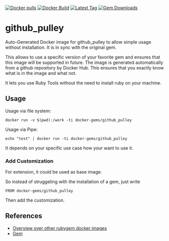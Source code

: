 [![Docker pulls](https://img.shields.io/docker/pulls/rubygem/github_pulley.svg)](https://hub.docker.com/r/rubygem/github_pulley/)
[![Docker Build](https://img.shields.io/docker/automated/rubygem/github_pulley.svg)](https://hub.docker.com/r/rubygem/github_pulley/)
[![Latest Tag](https://img.shields.io/github/tag/docker-rubygem/github_pulley.svg)](https://hub.docker.com/r/rubygem/github_pulley/)
[![Gem Downloads](https://img.shields.io/gem/dt/github_pulley.svg)](https://rubygems.org/gems/github_pulley/)
# github_pulley

Auto-Generated Docker image for github_pulley to allow simple usage without installation.
It is in sync with the original gem.

This allows to use a specific version of your favorite gem and ensures that this image will be supported in future.
The image is generated automatically from a github repository by Docker Hub.
This ensures that you exactly know what is in the image and what not.

It lets you use Ruby Tools without the need to install ruby on your machine.

## Usage

Usage via file system:

`docker run -v $(pwd):/work -ti docker-gems/github_pulley`

Usage via Pipe:

`echo "test" | docker run -ti docker-gems/github_pulley`

It depends on your specific use case how your want to use it.

### Add Customization

For extension, it could be used as base image.

So instead of struggeling with the installation of a gem, just write

`FROM docker-gems/github_pulley`

Then add the customization.

## References

 - [Overview over other rubygem docker images](https://github.com/thinkbot/docker-rubygem)
 - [Gem](https://rubygems.org/gems/github_pulley/)
